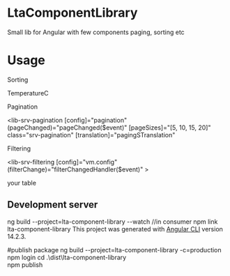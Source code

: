 # LtaComponentLibrary

Small lib for Angular with few components paging, sorting etc

# Usage

Sorting

<th lib-srv-sorting [name]="'TemperatureC'" (onSorting)="Sort($event)">
          TemperatureC
</th>

Pagination

<lib-srv-pagination
[config]="pagination"
(pageChanged)="pageChanged($event)"
[pageSizes]="[5, 10, 15, 20]"
class="srv-pagination"
[translation]="pagingSTranslation"

> </lib-srv-pagination>

Filtering

<lib-srv-filtering
[config]="vm.config"
(filterChange)="filterChangedHandler($event)" >

<tbody>
 your table 
</tbody>
</lib-srv-filtering>

## Development server

ng build --project=lta-component-library --watch
//in consumer
npm link lta-component-library
This project was generated with [Angular CLI](https://github.com/angular/angular-cli) version 14.2.3.

#publish package
ng build --project=lta-component-library -c=production
npm login
cd .\dist\lta-component-library\
npm publish
